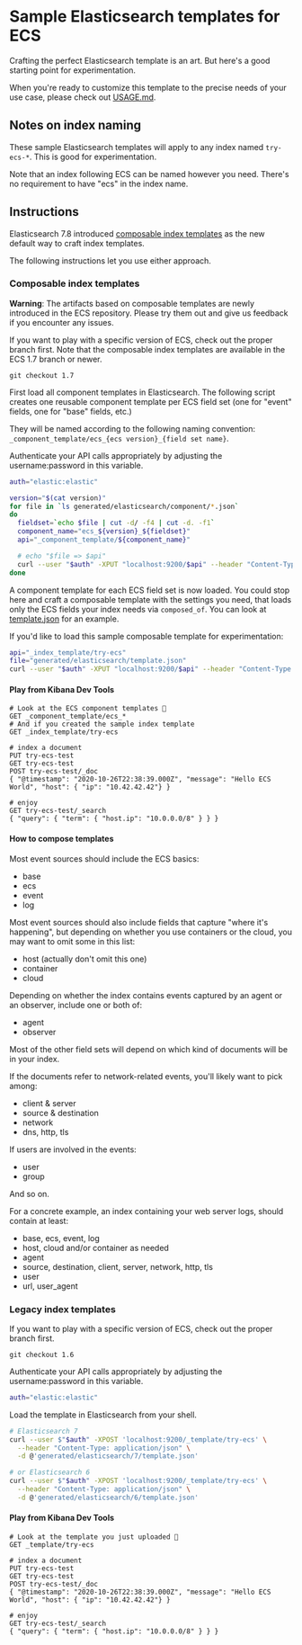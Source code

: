 # Sample Elasticsearch templates for ECS

Crafting the perfect Elasticsearch template is an art. But here's a good starting
point for experimentation.

When you're ready to customize this template to the precise needs of your use case,
please check out [USAGE.md](../../USAGE.md).

## Notes on index naming

These sample Elasticsearch templates will apply to any index named `try-ecs-*`.
This is good for experimentation.

Note that an index following ECS can be named however you need. There's no requirement
to have "ecs" in the index name.

## Instructions

Elasticsearch 7.8 introduced
[composable index templates](https://www.elastic.co/guide/en/elasticsearch/reference/current/index-templates.html)
as the new default way to craft index templates.

The following instructions let you use either approach.

### Composable index templates

**Warning**: The artifacts based on composable templates are newly introduced in the ECS repository.
Please try them out and give us feedback if you encounter any issues.

If you want to play with a specific version of ECS, check out the proper branch first.
Note that the composable index templates are available in the ECS 1.7 branch or newer.

```
git checkout 1.7
```

First load all component templates in Elasticsearch. The following script creates
one reusable component template per ECS field set (one for "event" fields, one for "base" fields, etc.)

They will be named according to the following naming convention: `_component_template/ecs_{ecs version}_{field set name}`.

Authenticate your API calls appropriately by adjusting the username:password in this variable.

```bash
auth="elastic:elastic"
```

```bash
version="$(cat version)"
for file in `ls generated/elasticsearch/component/*.json`
do
  fieldset=`echo $file | cut -d/ -f4 | cut -d. -f1`
  component_name="ecs_${version}_${fieldset}"
  api="_component_template/${component_name}"

  # echo "$file => $api"
  curl --user "$auth" -XPUT "localhost:9200/$api" --header "Content-Type: application/json" -d @"$file"
done
```

A component template for each ECS field set is now loaded. You could stop here and
craft a composable template with the settings you need, that loads only the ECS
fields your index needs via `composed_of`. You can look at [template.json](template.json) for an example.

If you'd like to load this sample composable template for experimentation:

```bash
api="_index_template/try-ecs"
file="generated/elasticsearch/template.json"
curl --user "$auth" -XPUT "localhost:9200/$api" --header "Content-Type: application/json" -d @"$file"
```

#### Play from Kibana Dev Tools

```
# Look at the ECS component templates 👀
GET _component_template/ecs_*
# And if you created the sample index template
GET _index_template/try-ecs

# index a document
PUT try-ecs-test
GET try-ecs-test
POST try-ecs-test/_doc
{ "@timestamp": "2020-10-26T22:38:39.000Z", "message": "Hello ECS World", "host": { "ip": "10.42.42.42"} }

# enjoy
GET try-ecs-test/_search
{ "query": { "term": { "host.ip": "10.0.0.0/8" } } }
```

#### How to compose templates

Most event sources should include the ECS basics:

- base
- ecs
- event
- log

Most event sources should also include fields that capture "where it's happening",
but depending on whether you use containers or the cloud, you may want to omit some in this list:

- host (actually don't omit this one)
- container
- cloud

Depending on whether the index contains events captured by an agent or an observer, include one or both of:

- agent
- observer

Most of the other field sets will depend on which kind of documents will be in your index.

If the documents refer to network-related events, you'll likely want to pick among:

- client & server
- source & destination
- network
- dns, http, tls

If users are involved in the events:

- user
- group

And so on.

For a concrete example, an index containing your web server logs, should contain at least:

- base, ecs, event, log
- host, cloud and/or container as needed
- agent
- source, destination, client, server, network, http, tls
- user
- url, user\_agent

### Legacy index templates

If you want to play with a specific version of ECS, check out the proper branch first.

```
git checkout 1.6
```

Authenticate your API calls appropriately by adjusting the username:password in this variable.

```bash
auth="elastic:elastic"
```

Load the template in Elasticsearch from your shell.

```bash
# Elasticsearch 7
curl --user $"$auth" -XPOST 'localhost:9200/_template/try-ecs' \
  --header "Content-Type: application/json" \
  -d @'generated/elasticsearch/7/template.json'

# or Elasticsearch 6
curl --user $"$auth" -XPOST 'localhost:9200/_template/try-ecs' \
  --header "Content-Type: application/json" \
  -d @'generated/elasticsearch/6/template.json'
```

#### Play from Kibana Dev Tools

```
# Look at the template you just uploaded 👀
GET _template/try-ecs

# index a document
PUT try-ecs-test
GET try-ecs-test
POST try-ecs-test/_doc
{ "@timestamp": "2020-10-26T22:38:39.000Z", "message": "Hello ECS World", "host": { "ip": "10.42.42.42"} }

# enjoy
GET try-ecs-test/_search
{ "query": { "term": { "host.ip": "10.0.0.0/8" } } }
```
